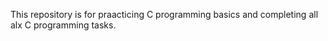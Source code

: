 This repository is for praacticing C programming basics and completing all alx C programming tasks.
